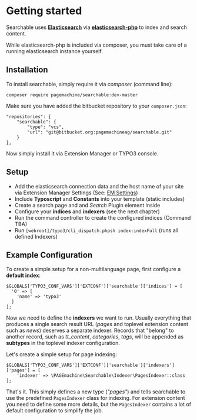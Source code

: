 # Getting started

Searchable uses **[Elasticsearch](https://www.elastic.co/)** via **[elasticsearch-php](https://packagist.org/packages/elasticsearch/elasticsearch)** to index and search content.

While elasticsearch-php is included via composer, you must take care of a running elasticsearch instance yourself.


## Installation
To install searchable, simply require it via *composer* (command line):

    composer require pagemachine/searchable:dev-master

Make sure you have added the bitbucket repository to your `composer.json`:

    "repositories": {
        "searchable": {
            "type": "vcs",
            "url": "git@bitbucket.org:pagemachineag/searchable.git"
        }
    },

Now simply install it via Extension Manager or TYPO3 console.

## Setup
* Add the elasticsearch connection data and the host name of your site via Extension Manager Settings (See: [EM Settings](configuration/em-settings.md))
* Include **Typoscript** and **Constants** into your template (static includes)
* Create a search page and and *Search* Plugin element inside
* Configure your **indices** and **indexers** (see the next chapter)
* Run the command controller to create the configured indices (Command TBA)
* Run `[webroot]/typo3/cli_dispatch.phpsh index:indexFull` (runs all defined Indexers)


## Example Configuration

To create a simple setup for a non-multilanguage page, first configure a **default index**:

    $GLOBALS['TYPO3_CONF_VARS']['EXTCONF']['searchable']['indices'] = [
      '0' => [
        'name' => 'typo3'
      ]
    ];

Now we need to define the **indexers** we want to run.
Usually everything that produces a single search result URL (*pages* and toplevel extension content such as *news*) deserves a separate indexer. Records that "belong" to another record, such as *tt_content*, *categories*, *tags*, will be appended as **subtypes** in the toplevel indexer configuration.

Let's create a simple setup for page indexing:

    $GLOBALS['TYPO3_CONF_VARS']['EXTCONF']['searchable']['indexers']['pages'] = [
        'indexer' => \PAGEmachine\Searchable\Indexer\PagesIndexer::class
    ];

That's it. This simply defines a new type (*"pages"*) and tells searchable to use the predefined `PagesIndexer` class for indexing.
For extension content you need to define some more details, but the `PagesIndexer` contains a lot of default configuration to simplify the job.
